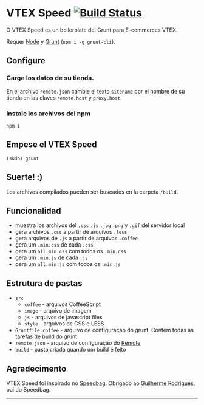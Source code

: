 # VTEX Speed [![Build Status](https://travis-ci.org/VtexLatam/vtex-speed.svg?branch=master)](https://travis-ci.org/VtexLatam/vtex-speed)

O VTEX Speed es un boilerplate del Grunt para E-commerces VTEX.

Requer [Node](http://nodejs.org/) y [Grunt](http://gruntjs.com/) (`npm i -g grunt-cli`).

## Configure

### Carge los datos de su tienda.

En el archivo `remote.json` cambie el texto `sitename` por el nombre de su tienda en las claves `remote.host` y `proxy.host`.

### Instale los archivos del npm
    npm i

## Empese el VTEX Speed

    (sudo) grunt

## Suerte! :)

Los archivos compilados pueden ser buscados en la carpeta `/build`.

## Funcionalidad

- muestra los archivos del `.css` `.js` `.jpg` `.png` y `.gif` del servidor local
- gera archivos `.css` a partir de arquivos `.less`
- gera arquivos de `.js` a partir de arquivos `.coffee`
- gera um `.min.css` de cada `.css`
- gera um `all.min.css` com todos os `.min.css`
- gera um `.min.js` de cada `.js`
- gera um `all.min.js` com todos os `.min.js`

## Estrutura de pastas

- `src`
    - `coffee` - arquivos CoffeeScript
    - `image` - arquivo de imagem
    - `js` - arquivos de javascript files
    - `style` - arquivos de CSS e LESS
- `Gruntfile.coffee` - arquivo de configuração do grunt. Contém todas as tarefas de build do grunt
- `remote.json` - arquivo de configuração do [Remote](https://github.com/gadr90/remote)
- `build` - pasta criada quando um build é feito

## Agradecimento

VTEX Speed foi inspirado no [Speedbag](https://github.com/vtex/speedbag). Obrigado ao [Guilherme Rodrigues](https://github.com/gadr90), pai do Speedbag.

------
